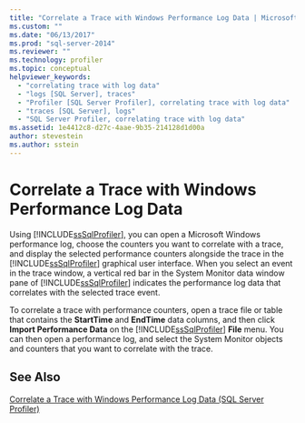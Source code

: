 ```yaml
---
title: "Correlate a Trace with Windows Performance Log Data | Microsoft Docs"
ms.custom: ""
ms.date: "06/13/2017"
ms.prod: "sql-server-2014"
ms.reviewer: ""
ms.technology: profiler
ms.topic: conceptual
helpviewer_keywords: 
  - "correlating trace with log data"
  - "logs [SQL Server], traces"
  - "Profiler [SQL Server Profiler], correlating trace with log data"
  - "traces [SQL Server], logs"
  - "SQL Server Profiler, correlating trace with log data"
ms.assetid: 1e4412c8-d27c-4aae-9b35-214128d1d00a
author: stevestein
ms.author: sstein
---
```

# Correlate a Trace with Windows Performance Log Data
  Using [!INCLUDE[ssSqlProfiler](../../includes/sssqlprofiler-md.md)], you can open a Microsoft Windows performance log, choose the counters you want to correlate with a trace, and display the selected performance counters alongside the trace in the [!INCLUDE[ssSqlProfiler](../../includes/sssqlprofiler-md.md)] graphical user interface. When you select an event in the trace window, a vertical red bar in the System Monitor data window pane of [!INCLUDE[ssSqlProfiler](../../includes/sssqlprofiler-md.md)] indicates the performance log data that correlates with the selected trace event.  
  
 To correlate a trace with performance counters, open a trace file or table that contains the **StartTime** and **EndTime** data columns, and then click **Import Performance Data** on the [!INCLUDE[ssSqlProfiler](../../includes/sssqlprofiler-md.md)] **File** menu. You can then open a performance log, and select the System Monitor objects and counters that you want to correlate with the trace.  
  
## See Also  
 [Correlate a Trace with Windows Performance Log Data &#40;SQL Server Profiler&#41;](correlate-a-trace-with-windows-performance-log-data.md)  
  
  
